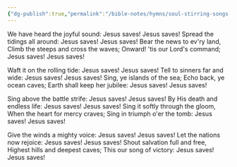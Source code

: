 ```yaml
---
{"dg-publish":true,"permalink":"/bible-notes/hymns/soul-stirring-songs-and-hymns/jesus-saves/","title":"Jesus Saves"}
---
```



We have heard the joyful sound:
Jesus saves! Jesus saves!
Spread the tidings all around:
Jesus saves! Jesus saves!
Bear the news to ev'ry land,
Climb the steeps and cross the waves;
Onward! 'tis our Lord's command;
Jesus saves! Jesus saves!

Waft it on the rolling tide:
Jesus saves! Jesus saves!
Tell to sinners far and wide:
Jesus saves! Jesus saves!
Sing, ye islands of the sea;
Echo back, ye ocean caves;
Earth shall keep her jubilee:
Jesus saves! Jesus saves!

Sing above the battle strife:
Jesus saves! Jesus saves!
By His death and endless life:
Jesus saves! Jesus saves!
Sing it softly through the gloom,
When the heart for mercy craves;
Sing in triumph o'er the tomb:
Jesus saves! Jesus saves!

Give the winds a mighty voice:
Jesus saves! Jesus saves!
Let the nations now rejoice:
Jesus saves! Jesus saves!
Shout salvation full and free,
Highest hills and deepest caves;
This our song of victory:
Jesus saves! Jesus saves!